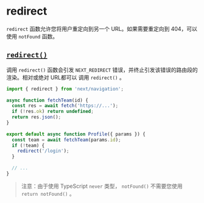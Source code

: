 # redirect

`redirect` 函数允许您将用户重定向到另一个 URL。如果需要重定向到 404，可以使用 `notFound` 函数。

## [`redirect()`](https://nextjs.org/docs/app/api-reference/functions/redirect#redirect)

调用 `redirect()` 函数会引发 `NEXT_REDIRECT` 错误，并终止引发该错误的路由段的渲染。相对或绝对 URL都可以 调用 `redirect()` 。

```js
import { redirect } from 'next/navigation';
 
async function fetchTeam(id) {
  const res = await fetch('https://...');
  if (!res.ok) return undefined;
  return res.json();
}
 
export default async function Profile({ params }) {
  const team = await fetchTeam(params.id);
  if (!team) {
    redirect('/login');
  }
 
  // ...
}
```

> 注意：由于使用 TypeScript `never` 类型， `notFound()` 不需要您使用 `return notFound()` 。

